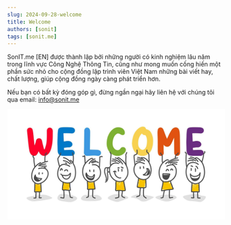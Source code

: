 ```yaml
---
slug: 2024-09-28-welcome
title: Welcome
authors: [sonit]
tags: [sonit.me]
---
```


SonIT.me [EN] được thành lập bởi những người có kinh nghiệm lâu năm trong lĩnh vực Công Nghệ Thông Tin, cũng như mong muốn cống hiến một phần sức nhỏ cho cộng đồng lập trình viên Việt Nam những bài viết hay, chất lượng, giúp cộng đồng ngày càng phát triển hơn.

<!-- truncate -->

Nếu bạn có bất kỳ đóng góp gì, đừng ngần ngại hãy liên hệ với chúng tôi qua email: info@sonit.me

![Welcome SonIT.me](./img/welcome-sonit-me.jpg)